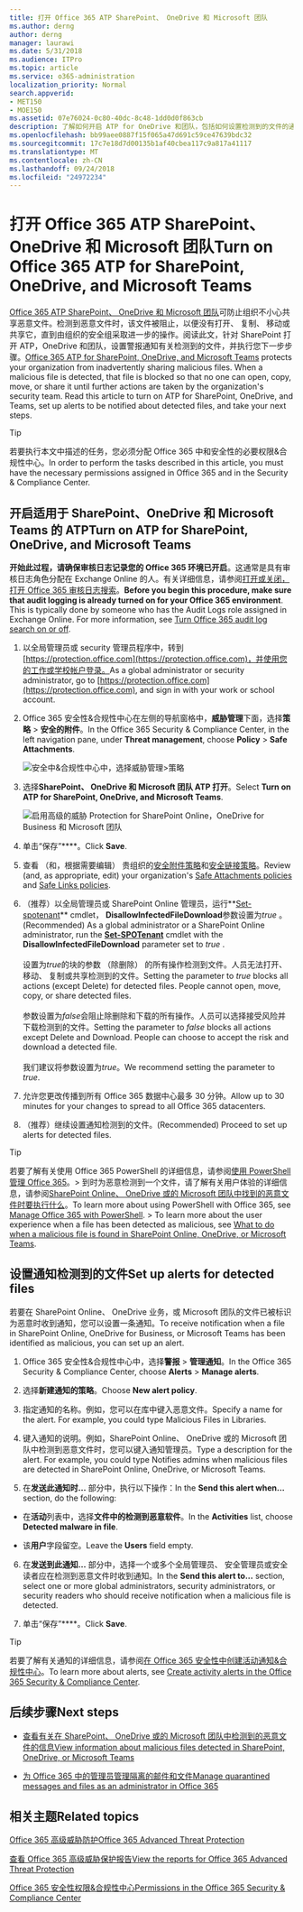 ```yaml
---
title: 打开 Office 365 ATP SharePoint、 OneDrive 和 Microsoft 团队
ms.author: derng
author: derng
manager: laurawi
ms.date: 5/31/2018
ms.audience: ITPro
ms.topic: article
ms.service: o365-administration
localization_priority: Normal
search.appverid:
- MET150
- MOE150
ms.assetid: 07e76024-0c80-40dc-8c48-1dd0d0f863cb
description: 了解如何开启 ATP for OneDrive 和团队，包括如何设置检测到的文件的通知。
ms.openlocfilehash: bb99aee0887f15f065a47d691c59ce47639bdc32
ms.sourcegitcommit: 17c7e18d7d00135b1af40cbea117c9a817a41117
ms.translationtype: MT
ms.contentlocale: zh-CN
ms.lasthandoff: 09/24/2018
ms.locfileid: "24972234"
---
```

# <a name="turn-on-office-365-atp-for-sharepoint-onedrive-and-microsoft-teams"></a><span data-ttu-id="feaa1-103">打开 Office 365 ATP SharePoint、 OneDrive 和 Microsoft 团队</span><span class="sxs-lookup"><span data-stu-id="feaa1-103">Turn on Office 365 ATP for SharePoint, OneDrive, and Microsoft Teams</span></span>

<span data-ttu-id="feaa1-p101">[Office 365 ATP SharePoint、 OneDrive 和 Microsoft 团队](atp-for-spo-odb-and-teams.md)可防止组织不小心共享恶意文件。检测到恶意文件时，该文件被阻止，以便没有打开、 复制、 移动或共享它，直到由组织的安全组采取进一步的操作。阅读此文，针对 SharePoint 打开 ATP，OneDrive 和团队，设置警报通知有关检测到的文件，并执行您下一步步骤。</span><span class="sxs-lookup"><span data-stu-id="feaa1-p101">[Office 365 ATP for SharePoint, OneDrive, and Microsoft Teams](atp-for-spo-odb-and-teams.md) protects your organization from inadvertently sharing malicious files. When a malicious file is detected, that file is blocked so that no one can open, copy, move, or share it until further actions are taken by the organization's security team. Read this article to turn on ATP for SharePoint, OneDrive, and Teams, set up alerts to be notified about detected files, and take your next steps.</span></span> 
  
> [!TIP]
> <span data-ttu-id="feaa1-107">若要执行本文中描述的任务，您必须分配 Office 365 中和安全性的必要权限&amp;合规性中心。</span><span class="sxs-lookup"><span data-stu-id="feaa1-107">In order to perform the tasks described in this article, you must have the necessary permissions assigned in Office 365 and in the Security &amp; Compliance Center.</span></span>
  
## <a name="turn-on-atp-for-sharepoint-onedrive-and-microsoft-teams"></a><span data-ttu-id="feaa1-108">开启适用于 SharePoint、OneDrive 和 Microsoft Teams 的 ATP</span><span class="sxs-lookup"><span data-stu-id="feaa1-108">Turn on ATP for SharePoint, OneDrive, and Microsoft Teams</span></span>

 <span data-ttu-id="feaa1-p102">**开始此过程，请确保审核日志记录您的 Office 365 环境已开启**。这通常是具有审核日志角色分配在 Exchange Online 的人。有关详细信息，请参阅[打开或关闭，打开 Office 365 审核日志搜索](turn-audit-log-search-on-or-off.md)。</span><span class="sxs-lookup"><span data-stu-id="feaa1-p102">**Before you begin this procedure, make sure that audit logging is already turned on for your Office 365 environment**. This is typically done by someone who has the Audit Logs role assigned in Exchange Online. For more information, see [Turn Office 365 audit log search on or off](turn-audit-log-search-on-or-off.md).</span></span>
  
1. <span data-ttu-id="feaa1-112">以全局管理员或 security 管理员程序中，转到[https://protection.office.com](https://protection.office.com)，并使用您的工作或学校帐户登录。</span><span class="sxs-lookup"><span data-stu-id="feaa1-112">As a global administrator or security administrator, go to [https://protection.office.com](https://protection.office.com), and sign in with your work or school account.</span></span>
    
2. <span data-ttu-id="feaa1-113">Office 365 安全性&amp;合规性中心在左侧的导航窗格中，**威胁管理**下面，选择**策略** \> **安全的附件**。</span><span class="sxs-lookup"><span data-stu-id="feaa1-113">In the Office 365 Security &amp; Compliance Center, in the left navigation pane, under **Threat management**, choose **Policy** \> **Safe Attachments**.</span></span>
    
    ![安全中&amp;合规性中心中，选择威胁管理\>策略](media/08849c91-f043-4cd1-a55e-d440c86442f2.png)
  
3. <span data-ttu-id="feaa1-115">选择**SharePoint、 OneDrive 和 Microsoft 团队 ATP 打开**。</span><span class="sxs-lookup"><span data-stu-id="feaa1-115">Select **Turn on ATP for SharePoint, OneDrive, and Microsoft Teams**.</span></span>
    
    ![启用高级的威胁 Protection for SharePoint Online，OneDrive for Business 和 Microsoft 团队](media/48cfaace-59cc-4e60-bf86-05ff6b99bdbf.png)
  
4. <span data-ttu-id="feaa1-117">单击“保存”\*\*\*\*。</span><span class="sxs-lookup"><span data-stu-id="feaa1-117">Click **Save**.</span></span>
    
5. <span data-ttu-id="feaa1-118">查看 （和，根据需要编辑） 贵组织的[安全附件策略](set-up-atp-safe-attachments-policies.md)和[安全链接策略](set-up-atp-safe-links-policies.md)。</span><span class="sxs-lookup"><span data-stu-id="feaa1-118">Review (and, as appropriate, edit) your organization's [Safe Attachments policies](set-up-atp-safe-attachments-policies.md) and [Safe Links policies](set-up-atp-safe-links-policies.md).</span></span>
    
6. <span data-ttu-id="feaa1-119">（推荐）以全局管理员或 SharePoint Online 管理员，运行**[Set-spotenant](https://docs.microsoft.com/powershell/module/sharepoint-online/Set-SPOTenant?view=sharepoint-ps)** cmdlet， **DisallowInfectedFileDownload**参数设置为*true* 。</span><span class="sxs-lookup"><span data-stu-id="feaa1-119">(Recommended) As a global administrator or a SharePoint Online administrator, run the **[Set-SPOTenant](https://docs.microsoft.com/powershell/module/sharepoint-online/Set-SPOTenant?view=sharepoint-ps)** cmdlet with the **DisallowInfectedFileDownload** parameter set to  *true*  .</span></span> <br/><br/><span data-ttu-id="feaa1-p103">设置为*true*的块的参数 （除删除） 的所有操作检测到文件。人员无法打开、 移动、 复制或共享检测到的文件。</span><span class="sxs-lookup"><span data-stu-id="feaa1-p103">Setting the parameter to *true* blocks all actions (except Delete) for detected files. People cannot open, move, copy, or share detected files. </span></span><br/><br/><span data-ttu-id="feaa1-p104">参数设置为*false*会阻止除删除和下载的所有操作。人员可以选择接受风险并下载检测到的文件。</span><span class="sxs-lookup"><span data-stu-id="feaa1-p104">Setting the parameter to *false* blocks all actions except Delete and Download. People can choose to accept the risk and download a detected file. </span></span><br/><br/><span data-ttu-id="feaa1-124">我们建议将参数设置为*true*。</span><span class="sxs-lookup"><span data-stu-id="feaa1-124">We recommend setting the parameter to *true*.</span></span> 
   
7. <span data-ttu-id="feaa1-125">允许您更改传播到所有 Office 365 数据中心最多 30 分钟。</span><span class="sxs-lookup"><span data-stu-id="feaa1-125">Allow up to 30 minutes for your changes to spread to all Office 365 datacenters.</span></span>
    
8. <span data-ttu-id="feaa1-126">（推荐）继续设置通知检测到的文件。</span><span class="sxs-lookup"><span data-stu-id="feaa1-126">(Recommended) Proceed to set up alerts for detected files.</span></span>
    
> [!TIP]
> <span data-ttu-id="feaa1-p105">若要了解有关使用 Office 365 PowerShell 的详细信息，请参阅[使用 PowerShell 管理 Office 365](https://docs.microsoft.com/office365/enterprise/powershell/manage-office-365-with-office-365-powershell)。> 到时为恶意检测到一个文件，请了解有关用户体验的详细信息，请参阅[SharePoint Online、 OneDrive 或的 Microsoft 团队中找到的恶意文件时要执行什么](https://support.office.com/article/01e902ad-a903-4e0f-b093-1e1ac0c37ad2)。</span><span class="sxs-lookup"><span data-stu-id="feaa1-p105">To learn more about using PowerShell with Office 365, see [Manage Office 365 with PowerShell](https://docs.microsoft.com/office365/enterprise/powershell/manage-office-365-with-office-365-powershell). > To learn more about the user experience when a file has been detected as malicious, see [What to do when a malicious file is found in SharePoint Online, OneDrive, or Microsoft Teams](https://support.office.com/article/01e902ad-a903-4e0f-b093-1e1ac0c37ad2).</span></span> 
  
## <a name="set-up-alerts-for-detected-files"></a><span data-ttu-id="feaa1-129">设置通知检测到的文件</span><span class="sxs-lookup"><span data-stu-id="feaa1-129">Set up alerts for detected files</span></span>

<span data-ttu-id="feaa1-130">若要在 SharePoint Online、 OneDrive 业务，或 Microsoft 团队的文件已被标识为恶意时收到通知，您可以设置一条通知。</span><span class="sxs-lookup"><span data-stu-id="feaa1-130">To receive notification when a file in SharePoint Online, OneDrive for Business, or Microsoft Teams has been identified as malicious, you can set up an alert.</span></span>
  
1. <span data-ttu-id="feaa1-131">Office 365 安全性&amp;合规性中心中，选择**警报** \> **管理通知**。</span><span class="sxs-lookup"><span data-stu-id="feaa1-131">In the Office 365 Security &amp; Compliance Center, choose **Alerts** \> **Manage alerts**.</span></span>
    
2. <span data-ttu-id="feaa1-132">选择**新建通知的策略**。</span><span class="sxs-lookup"><span data-stu-id="feaa1-132">Choose **New alert policy**.</span></span>
    
3. <span data-ttu-id="feaa1-p106">指定通知的名称。例如，您可以在库中键入恶意文件。</span><span class="sxs-lookup"><span data-stu-id="feaa1-p106">Specify a name for the alert. For example, you could type Malicious Files in Libraries.</span></span>
    
4. <span data-ttu-id="feaa1-p107">键入通知的说明。例如，SharePoint Online、 OneDrive 或的 Microsoft 团队中检测到恶意文件时，您可以键入通知管理员。</span><span class="sxs-lookup"><span data-stu-id="feaa1-p107">Type a description for the alert. For example, you could type Notifies admins when malicious files are detected in SharePoint Online, OneDrive, or Microsoft Teams.</span></span>
    
5. <span data-ttu-id="feaa1-137">在**发送此通知时...** 部分中，执行以下操作：</span><span class="sxs-lookup"><span data-stu-id="feaa1-137">In the **Send this alert when...** section, do the following:</span></span> 
    
  - <span data-ttu-id="feaa1-138">在**活动**列表中，选择**文件中的检测到恶意软件**。</span><span class="sxs-lookup"><span data-stu-id="feaa1-138">In the **Activities** list, choose **Detected malware in file**.</span></span>
    
  - <span data-ttu-id="feaa1-139">该**用户**字段留空。</span><span class="sxs-lookup"><span data-stu-id="feaa1-139">Leave the **Users** field empty.</span></span> 
    
6. <span data-ttu-id="feaa1-140">在**发送到此通知...** 部分中，选择一个或多个全局管理员、 安全管理员或安全读者应在检测到恶意文件时收到通知。</span><span class="sxs-lookup"><span data-stu-id="feaa1-140">In the **Send this alert to...** section, select one or more global administrators, security administrators, or security readers who should receive notification when a malicious file is detected.</span></span> 
    
7. <span data-ttu-id="feaa1-141">单击“保存”\*\*\*\*。</span><span class="sxs-lookup"><span data-stu-id="feaa1-141">Click **Save**.</span></span>
    
> [!TIP]
> <span data-ttu-id="feaa1-142">若要了解有关通知的详细信息，请参阅[在 Office 365 安全性中创建活动通知&amp;合规性中心](create-activity-alerts.md)。</span><span class="sxs-lookup"><span data-stu-id="feaa1-142">To learn more about alerts, see [Create activity alerts in the Office 365 Security &amp; Compliance Center](create-activity-alerts.md).</span></span> 
  
## <a name="next-steps"></a><span data-ttu-id="feaa1-143">后续步骤</span><span class="sxs-lookup"><span data-stu-id="feaa1-143">Next steps</span></span>

- [<span data-ttu-id="feaa1-144">查看有关在 SharePoint、 OneDrive 或的 Microsoft 团队中检测到的恶意文件的信息</span><span class="sxs-lookup"><span data-stu-id="feaa1-144">View information about malicious files detected in SharePoint, OneDrive, or Microsoft Teams</span></span>](malicious-files-detected-in-spo-odb-or-teams.md)
    
- [<span data-ttu-id="feaa1-145">为 Office 365 中的管理员管理隔离的邮件和文件</span><span class="sxs-lookup"><span data-stu-id="feaa1-145">Manage quarantined messages and files as an administrator in Office 365</span></span>](manage-quarantined-messages-and-files.md)
    
## <a name="related-topics"></a><span data-ttu-id="feaa1-146">相关主题</span><span class="sxs-lookup"><span data-stu-id="feaa1-146">Related topics</span></span>

[<span data-ttu-id="feaa1-147">Office 365 高级威胁防护</span><span class="sxs-lookup"><span data-stu-id="feaa1-147">Office 365 Advanced Threat Protection</span></span>](office-365-atp.md)
  
[<span data-ttu-id="feaa1-148">查看 Office 365 高级威胁保护报告</span><span class="sxs-lookup"><span data-stu-id="feaa1-148">View the reports for Office 365 Advanced Threat Protection</span></span>](view-reports-for-atp.md)
  
[<span data-ttu-id="feaa1-149">Office 365 安全性权限&amp;合规性中心</span><span class="sxs-lookup"><span data-stu-id="feaa1-149">Permissions in the Office 365 Security &amp; Compliance Center</span></span>](permissions-in-the-security-and-compliance-center.md)
  

